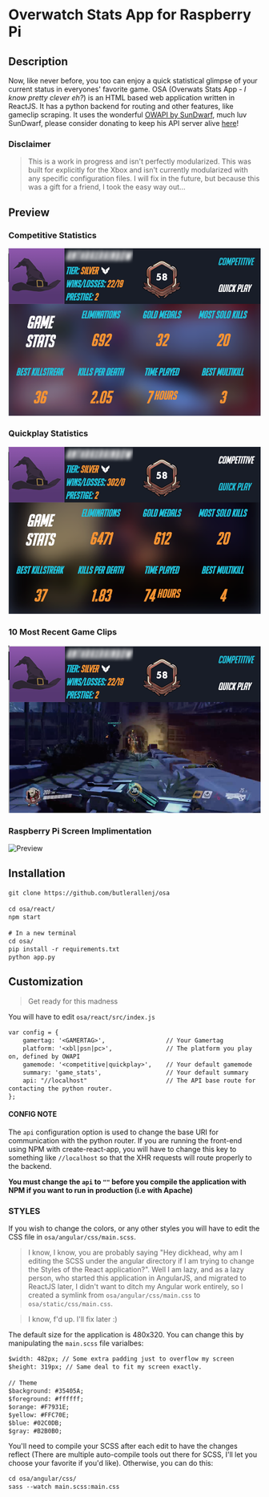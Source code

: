 # Overwatch Stats App for Raspberry Pi
## Description
Now, like never before, you too can enjoy a quick statistical glimpse of your current status in everyones' favorite game. OSA (Overwats Stats App - <i>I know pretty clever eh?</i>) is an HTML based web application written in ReactJS. It has a python backend for routing and other features, like gameclip scraping. It uses the wonderful [OWAPI by SunDwarf](https://github.com/SunDwarf/OWAPI/blob/master/api.md), much luv SunDwarf, please consider donating to keep his API server alive [here](https://www.patreon.com/sundwarf)!

### Disclaimer
> This is a work in progress and isn't perfectly modularized. This was built for explicitly for the Xbox and isn't currently modularized with any specific configuration files. I will fix in the future, but because this was a gift for a friend, I took the easy way out...

## Preview
### Competitive Statistics
![Competitive](angular/images/competitive.png)
### Quickplay Statistics
![Quickplay](angular/images/quickplay.png)
### 10 Most Recent Game Clips
![GameClips](angular/images/gameplay.png)
### Raspberry Pi Screen Implimentation
![Preview](angular/images/preview.gif)

## Installation
```
git clone https://github.com/butlerallenj/osa

cd osa/react/
npm start

# In a new terminal
cd osa/
pip install -r requirements.txt
python app.py
```
## Customization
> Get ready for this madness
 
You will have to edit `osa/react/src/index.js`
```
var config = {
	gamertag: '<GAMERTAG>',					// Your Gamertag
	platform: '<xbl|psn|pc>',				// The platform you play on, defined by OWAPI
	gamemode: '<competitive|quickplay>',	// Your default gamemode
	summary: 'game_stats',					// Your default summary
	api: "//localhost"						// The API base route for contacting the python router.
};
```
#### CONFIG NOTE
The `api` configuration option is used to change the base URI for communication with the python router. If you are running the front-end using NPM with create-react-app, you will have to change this key to something like `//localhost` so that the XHR requests will route properly to the backend. 

**You must change the `api` to `""` before you compile the application with NPM if you want to run in production (i.e with Apache)**

### STYLES
If you wish to change the colors, or any other styles you will have to edit the CSS file in `osa/angular/css/main.scss`.
> I know, I know, you are probably saying "Hey dickhead, why am I editing the SCSS under the angular directory if I am trying to change the Styles of the React application?". Well I am lazy, and as a lazy person, who started this application in AngularJS, and migrated to ReactJS later, I didn't want to ditch my Angular work entirely, so I created a symlink from `osa/angular/css/main.css` to `osa/static/css/main.css`. 

> I know, f'd up. I'll fix later :)

The default size for the application is 480x320. You can change this by manipulating the `main.scss` file varialbes:
```
$width: 482px; // Some extra padding just to overflow my screen
$height: 319px; // Same deal to fit my screen exactly. 

// Theme
$background: #35405A;
$foreground: #ffffff;
$orange: #F7931E;
$yellow: #FFC70E;
$blue: #02C0DB;
$gray: #B2B0B0;
```

You'll need to compile your SCSS after each edit to have the changes reflect (There are multiple auto-compile tools out there for SCSS, I'll let you choose your favorite if you'd like). Otherwise, you can do this:

```
cd osa/angular/css/
sass --watch main.scss:main.css
```

